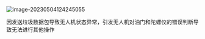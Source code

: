 ![image-20230504124245055](https://gitee.com/Duangthef1rst/drawing-bed/raw/master//202305041242345.png)

因发送垃圾数据包导致无人机状态异常，引发无人机对油门和陀螺仪的错误判断导致无法进行其他操作